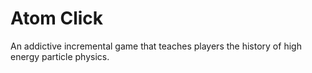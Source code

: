 # Atom Click

An addictive incremental game that teaches players the history of high energy particle physics.
